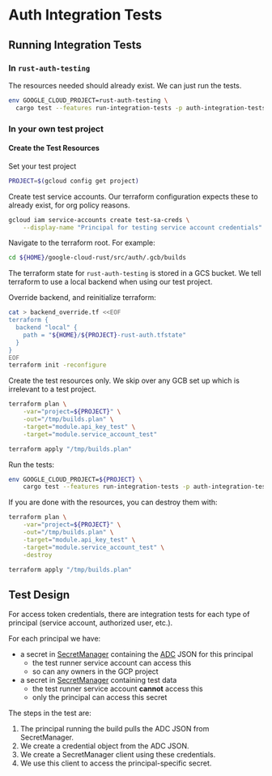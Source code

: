 # Auth Integration Tests

## Running Integration Tests

### In `rust-auth-testing`

The resources needed should already exist. We can just run the tests.

```sh
env GOOGLE_CLOUD_PROJECT=rust-auth-testing \
  cargo test --features run-integration-tests -p auth-integration-tests
```

### In your own test project

#### Create the Test Resources

Set your test project

```sh
PROJECT=$(gcloud config get project)
```

Create test service accounts. Our terraform configuration expects these to
already exist, for org policy reasons.

```sh
gcloud iam service-accounts create test-sa-creds \
    --display-name "Principal for testing service account credentials"
```

Navigate to the terraform root. For example:

```sh
cd ${HOME}/google-cloud-rust/src/auth/.gcb/builds
```

The terraform state for `rust-auth-testing` is stored in a GCS bucket. We tell
terraform to use a local backend when using our test project.

Override backend, and reinitialize terraform:

```sh
cat > backend_override.tf <<EOF
terraform {
  backend "local" {
    path = "${HOME}/${PROJECT}-rust-auth.tfstate"
  }
}
EOF
terraform init -reconfigure
```

Create the test resources only. We skip over any GCB set up which is irrelevant
to a test project.

```sh
terraform plan \
    -var="project=${PROJECT}" \
    -out="/tmp/builds.plan" \
    -target="module.api_key_test" \
    -target="module.service_account_test"

terraform apply "/tmp/builds.plan"
```

Run the tests:

```sh
env GOOGLE_CLOUD_PROJECT=${PROJECT} \
    cargo test --features run-integration-tests -p auth-integration-tests
```

If you are done with the resources, you can destroy them with:

```sh
terraform plan \
    -var="project=${PROJECT}" \
    -out="/tmp/builds.plan" \
    -target="module.api_key_test" \
    -target="module.service_account_test" \
    -destroy

terraform apply "/tmp/builds.plan"
```

## Test Design

For access token credentials, there are integration tests for each type of
principal (service account, authorized user, etc.).

For each principal we have:

- a secret in [SecretManager] containing the [ADC] JSON for this principal
  - the test runner service account can access this
  - so can any owners in the GCP project
- a secret in [SecretManager] containing test data
  - the test runner service account **cannot** access this
  - only the principal can access this secret

The steps in the test are:

1. The principal running the build pulls the ADC JSON from SecretManager.
1. We create a credential object from the ADC JSON.
1. We create a SecretManager client using these credentials.
1. We use this client to access the principal-specific secret.

[adc]: https://cloud.google.com/docs/authentication/application-default-credentials
[secretmanager]: https://cloud.google.com/security/products/secret-manager
